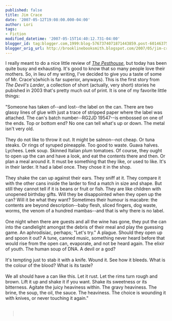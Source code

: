 ```yaml
---
published: false
title: Jim Crace
date: '2007-05-12T19:08:00.000-04:00'
author: Lori
tags:
- Fiction
modified_datetime: '2007-05-15T14:40:12.731-04:00'
blogger_id: tag:blogger.com,1999:blog-5767374071871443859.post-6014637508230242194
blogger_orig_url: http://brooklinebooksmith.blogspot.com/2007/05/jim-crace.html
---
```


I really meant to do a nice little review of <em><a href="http://brookline.booksense.com/NASApp/store/Product?s=showproduct&isbn=9780385520751">The Pesthouse</a></em>, but today has been quite busy and exhausting. It's good to know that so many people love their mothers. So, in lieu of my writing, I've decided to give you a taste of some of Mr. Crace's(which is far superior, anyways). This is the first story from <em>The Devil's Larder</em>, a collection of short (actually, very short) stories he pubished in 2003 that's pretty much out of print. It is one of my favorite little things:<br /><br />"Someone has taken of--and lost--the label on the can. There are two glassy lines of glue with just a trace of stripped paper where the label was attached. The can's batch number--RG2JD 19547--is embossed on one of the ends. Top or bottom end? No one can tell what's up or down. The metal isn't very old.<br /><br />They do not like to throw it out. It might be salmon--not cheap. Or tuna steaks. Or rings of syruped pineapple. Too good to waste. Guava halves. Lychees. Leek soup. Skinned Italian plum tomatoes. Of course, they ought to open up the can and have a look, and eat the contents there and then. Or plan a meal around it. It must be something that they like, or used to like. It's in their larder. It had a label once. They chose it in the shop.<br /><br />They shake the can up against their ears. They sniff at it. They compare it with the other cans inside the larder to find a match in size and shape. But still they cannot tell if it is beans or fruit or fish. They are like children with unopened birthday gifts. Will they be disappointed when they open up the can? Will it be what they want? Sometimes their humour is macabre: the contents are beyond description--baby flesh, sliced fingers, dog waste, worms, the venom of a hundred mambas--and that is why there is no label.<br /><br />One night when there are guests and all the wine has gone, they put the can into the candlelight amongst the debris of their meal and play the guessing game. An aphrodisiac, perhaps; "Let's try." A plague. Should they open up and spoon it out? A tune, canned music, something never heard before that would rise from the open can, evaporate, and not be heard again. The elixir of youth. The human soup of DNA. A devil or a god?<br /><br />It's tempting just to stab it with a knife. Wound it. See how it bleeds. What is the colour of the blood? What is its taste?<br /><br />We all should have a can like this. Let it rust. Let the rims turn rough and brown. Lift it up and shake it if you want. Shake its sweetness or its bitterness. Agitate the juicy heaviness within. The gravy heaviness. The brine, the soup, the oil, the sauce. The heaviness. The choice is wounding it with knives, or never touching it again."<br /><br /><blockquote><br /> </blockquote>